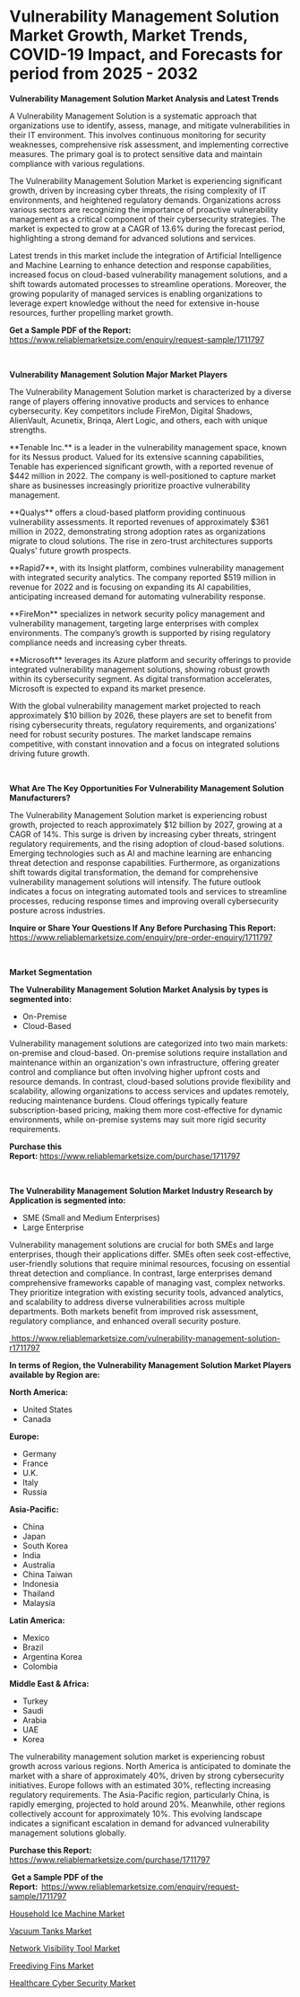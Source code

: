 <p><h1>Vulnerability Management Solution Market Growth, Market Trends, COVID-19 Impact, and Forecasts for period from 2025 - 2032</h1></p><p><strong>Vulnerability Management Solution Market Analysis and Latest Trends</strong></p>
<p><p>A Vulnerability Management Solution is a systematic approach that organizations use to identify, assess, manage, and mitigate vulnerabilities in their IT environment. This involves continuous monitoring for security weaknesses, comprehensive risk assessment, and implementing corrective measures. The primary goal is to protect sensitive data and maintain compliance with various regulations.</p><p>The Vulnerability Management Solution Market is experiencing significant growth, driven by increasing cyber threats, the rising complexity of IT environments, and heightened regulatory demands. Organizations across various sectors are recognizing the importance of proactive vulnerability management as a critical component of their cybersecurity strategies. The market is expected to grow at a CAGR of 13.6% during the forecast period, highlighting a strong demand for advanced solutions and services.</p><p>Latest trends in this market include the integration of Artificial Intelligence and Machine Learning to enhance detection and response capabilities, increased focus on cloud-based vulnerability management solutions, and a shift towards automated processes to streamline operations. Moreover, the growing popularity of managed services is enabling organizations to leverage expert knowledge without the need for extensive in-house resources, further propelling market growth.</p></p>
<p><strong>Get a Sample PDF of the Report:&nbsp;</strong> <a href="https://www.reliablemarketsize.com/enquiry/request-sample/1711797?utm_campaign=1885&utm_medium=2&utm_source=Github&utm_content=ia&utm_term=27032025&utm_id=vulnerability-management-solution">https://www.reliablemarketsize.com/enquiry/request-sample/1711797</a></p>
<p>&nbsp;</p>
<p><strong>Vulnerability Management Solution Major Market Players</strong></p>
<p><p>The Vulnerability Management Solution market is characterized by a diverse range of players offering innovative products and services to enhance cybersecurity. Key competitors include FireMon, Digital Shadows, AlienVault, Acunetix, Brinqa, Alert Logic, and others, each with unique strengths.</p><p>**Tenable Inc.** is a leader in the vulnerability management space, known for its Nessus product. Valued for its extensive scanning capabilities, Tenable has experienced significant growth, with a reported revenue of $442 million in 2022. The company is well-positioned to capture market share as businesses increasingly prioritize proactive vulnerability management.</p><p>**Qualys** offers a cloud-based platform providing continuous vulnerability assessments. It reported revenues of approximately $361 million in 2022, demonstrating strong adoption rates as organizations migrate to cloud solutions. The rise in zero-trust architectures supports Qualys' future growth prospects.</p><p>**Rapid7**, with its Insight platform, combines vulnerability management with integrated security analytics. The company reported $519 million in revenue for 2022 and is focusing on expanding its AI capabilities, anticipating increased demand for automating vulnerability response.</p><p>**FireMon** specializes in network security policy management and vulnerability management, targeting large enterprises with complex environments. The company’s growth is supported by rising regulatory compliance needs and increasing cyber threats.</p><p>**Microsoft** leverages its Azure platform and security offerings to provide integrated vulnerability management solutions, showing robust growth within its cybersecurity segment. As digital transformation accelerates, Microsoft is expected to expand its market presence.</p><p>With the global vulnerability management market projected to reach approximately $10 billion by 2026, these players are set to benefit from rising cybersecurity threats, regulatory requirements, and organizations’ need for robust security postures. The market landscape remains competitive, with constant innovation and a focus on integrated solutions driving future growth.</p></p>
<p>&nbsp;</p>
<p><strong>What Are The Key Opportunities For Vulnerability Management Solution Manufacturers?</strong></p>
<p><p>The Vulnerability Management Solution market is experiencing robust growth, projected to reach approximately $12 billion by 2027, growing at a CAGR of 14%. This surge is driven by increasing cyber threats, stringent regulatory requirements, and the rising adoption of cloud-based solutions. Emerging technologies such as AI and machine learning are enhancing threat detection and response capabilities. Furthermore, as organizations shift towards digital transformation, the demand for comprehensive vulnerability management solutions will intensify. The future outlook indicates a focus on integrating automated tools and services to streamline processes, reducing response times and improving overall cybersecurity posture across industries.</p></p>
<p><strong>Inquire or Share Your Questions If Any Before Purchasing This Report:</strong> <a href="https://www.reliablemarketsize.com/enquiry/pre-order-enquiry/1711797?utm_campaign=1885&utm_medium=2&utm_source=Github&utm_content=ia&utm_term=27032025&utm_id=vulnerability-management-solution">https://www.reliablemarketsize.com/enquiry/pre-order-enquiry/1711797</a></p>
<p>&nbsp;</p>
<p><strong>Market Segmentation</strong></p>
<p><strong>The Vulnerability Management Solution Market Analysis by types is segmented into:</strong></p>
<p><ul><li>On-Premise</li><li>Cloud-Based</li></ul></p>
<p><p>Vulnerability management solutions are categorized into two main markets: on-premise and cloud-based. On-premise solutions require installation and maintenance within an organization's own infrastructure, offering greater control and compliance but often involving higher upfront costs and resource demands. In contrast, cloud-based solutions provide flexibility and scalability, allowing organizations to access services and updates remotely, reducing maintenance burdens. Cloud offerings typically feature subscription-based pricing, making them more cost-effective for dynamic environments, while on-premise systems may suit more rigid security requirements.</p></p>
<p><strong>Purchase this Report:&nbsp;</strong><a href="https://www.reliablemarketsize.com/purchase/1711797?utm_campaign=1885&utm_medium=2&utm_source=Github&utm_content=ia&utm_term=27032025&utm_id=vulnerability-management-solution">https://www.reliablemarketsize.com/purchase/1711797</a></p>
<p>&nbsp;</p>
<p><strong>The Vulnerability Management Solution Market Industry Research by Application is segmented into:</strong></p>
<p><ul><li>SME (Small and Medium Enterprises)</li><li>Large Enterprise</li></ul></p>
<p><p>Vulnerability management solutions are crucial for both SMEs and large enterprises, though their applications differ. SMEs often seek cost-effective, user-friendly solutions that require minimal resources, focusing on essential threat detection and compliance. In contrast, large enterprises demand comprehensive frameworks capable of managing vast, complex networks. They prioritize integration with existing security tools, advanced analytics, and scalability to address diverse vulnerabilities across multiple departments. Both markets benefit from improved risk assessment, regulatory compliance, and enhanced overall security posture.</p></p>
<p><a href="https://www.reliablemarketsize.com/vulnerability-management-solution-r1711797?utm_campaign=1885&utm_medium=2&utm_source=Github&utm_content=ia&utm_term=27032025&utm_id=vulnerability-management-solution">&nbsp;https://www.reliablemarketsize.com/vulnerability-management-solution-r1711797</a></p>
<p><strong>In terms of Region, the Vulnerability Management Solution Market Players available by Region are:</strong></p>
<p>
    <p> <strong> North America: </strong>
        <ul>
            <li>United States</li>
            <li>Canada</li>
        </ul>
        </p> 
    <p> <strong> Europe: </strong>
        <ul>
            <li>Germany</li>
            <li>France</li>
            <li>U.K.</li>
            <li>Italy</li>
            <li>Russia</li>
        </ul>
        </p> 
    <p> <strong> Asia-Pacific: </strong>
        <ul>
            <li>China</li>
            <li>Japan</li>
            <li>South Korea</li>
            <li>India</li>
            <li>Australia</li>
            <li>China Taiwan</li>
            <li>Indonesia</li>
            <li>Thailand</li>
            <li>Malaysia</li>
        </ul>
        </p> 
    <p> <strong> Latin America: </strong>
        <ul>
            <li>Mexico</li>
            <li>Brazil</li>
            <li>Argentina Korea</li>
            <li>Colombia</li>
        </ul>
        </p> 
    <p> <strong> Middle East & Africa: </strong>
        <ul>
            <li>Turkey</li>
            <li>Saudi</li>
            <li>Arabia</li>
            <li>UAE</li>
            <li>Korea</li>
        </ul>
    </p>
    </p>
<p><p>The vulnerability management solution market is experiencing robust growth across various regions. North America is anticipated to dominate the market with a share of approximately 40%, driven by strong cybersecurity initiatives. Europe follows with an estimated 30%, reflecting increasing regulatory requirements. The Asia-Pacific region, particularly China, is rapidly emerging, projected to hold around 20%. Meanwhile, other regions collectively account for approximately 10%. This evolving landscape indicates a significant escalation in demand for advanced vulnerability management solutions globally.</p></p>
<p><strong>Purchase this Report: </strong><a href="https://www.reliablemarketsize.com/purchase/1711797?utm_campaign=1885&utm_medium=2&utm_source=Github&utm_content=ia&utm_term=27032025&utm_id=vulnerability-management-solution">https://www.reliablemarketsize.com/purchase/1711797</a></p>
<p>&nbsp;<strong>Get a Sample PDF of the Report:&nbsp;&nbsp;</strong><a href="https://www.reliablemarketsize.com/enquiry/request-sample/1711797?utm_campaign=1885&utm_medium=2&utm_source=Github&utm_content=ia&utm_term=27032025&utm_id=vulnerability-management-solution">https://www.reliablemarketsize.com/enquiry/request-sample/1711797</a></p>
<p><strong></strong></p>
<p><p><a href="https://github.com/waackheidtn5/Market-Research-Report-List-1/blob/main/household-ice-machine-market.md?utm_campaign=1885&utm_medium=2&utm_source=Github&utm_content=ia&utm_term=27032025&utm_id=vulnerability-management-solution">Household Ice Machine Market</a></p><p><a href="https://github.com/melascalbirp/Market-Research-Report-List-1/blob/main/vacuum-tanks-market.md?utm_campaign=1885&utm_medium=2&utm_source=Github&utm_content=ia&utm_term=27032025&utm_id=vulnerability-management-solution">Vacuum Tanks Market</a></p><p><a href="https://github.com/guzmabugbyf1/Market-Research-Report-List-1/blob/main/network-visibility-tool-market.md?utm_campaign=1885&utm_medium=2&utm_source=Github&utm_content=ia&utm_term=27032025&utm_id=vulnerability-management-solution">Network Visibility Tool Market</a></p><p><a href="https://github.com/laroybarrize/Market-Research-Report-List-1/blob/main/freediving-fins-market.md?utm_campaign=1885&utm_medium=2&utm_source=Github&utm_content=ia&utm_term=27032025&utm_id=vulnerability-management-solution">Freediving Fins Market</a></p><p><a href="https://github.com/gallatannyv6/Market-Research-Report-List-1/blob/main/healthcare-cyber-security-market.md?utm_campaign=1885&utm_medium=2&utm_source=Github&utm_content=ia&utm_term=27032025&utm_id=vulnerability-management-solution">Healthcare Cyber Security Market</a></p></p>